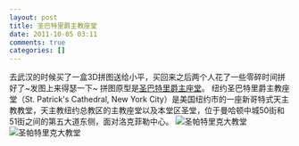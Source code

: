 ```yaml
---
layout: post
title: 圣巴特里爵主教座堂
date: 2011-10-05 03:11
comments: true
categories: []
---
```

去武汉的时候买了一盒3D拼图送给小平，买回来之后两个人花了一些零碎时间拼好了~发图上来得瑟一下~
拼图原型是<a href="http://zh.wikipedia.org/wiki/%E5%9C%A3%E5%B7%B4%E7%89%B9%E9%87%8C%E7%88%B5%E4%B8%BB%E6%95%99%E5%BA%A7%E5%A0%82_(%E7%BA%BD%E7%BA%A6)">圣巴特里爵主座堂</a>。
纽约圣巴特里爵主教座堂（St. Patrick's Cathedral, New York City）是美国纽约市的一座新哥特式天主教教堂，天主教纽约总教区的主教座堂以及本堂区圣堂，位于曼哈顿中城50街和51街之间的第五大道东侧，面对洛克菲勒中心。
<img class="aligncenter size-large wp-image-971" title="圣帕特里克大教堂" src="http://yuguo.us/files/2011/10/IMGP6041-1024x682.jpg" alt="圣帕特里克大教堂"   /><img class="aligncenter size-large wp-image-972" title="圣帕特里克大教堂" src="http://yuguo.us/files/2011/10/IMGP6043-1024x682.jpg" alt="圣帕特里克大教堂"   />
